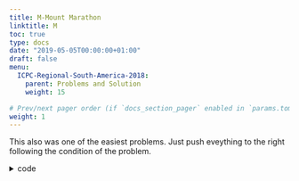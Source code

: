 ```yaml
---
title: M-Mount Marathon
linktitle: M
toc: true
type: docs
date: "2019-05-05T00:00:00+01:00"
draft: false
menu:
  ICPC-Regional-South-America-2018:
    parent: Problems and Solution
    weight: 15

# Prev/next pager order (if `docs_section_pager` enabled in `params.toml`)
weight: 1
---
```

This also was one of the easiest problems. Just push eveything to the right following the condition of the problem.
<details><summary>code</summary>

```cpp
#include <bits/stdc++.h>
using namespace std;

#define rep(i, a, b) for(lli i = a; i < (b); ++i)
typedef long long int lli;
 
int main(){
	int n; cin>>n;
	vi v(n);
	rep(i,0,n) cin>>v[i];

	for(int i=n-1;i>=0;i--){
		for(int j=i+1;j<n;j++){
			if(v[j]){
				if(v[i]>=v[j]){
					v[j]=v[i];
					v[i]=0;
				}
				break;
			}
		}
	}
	int wyn=0;
	for(int i=0;i<n;i++) if(v[i]){
		wyn++;
	} 
	cout<<wyn<<endl;
	return 0;
}
```
</details>
